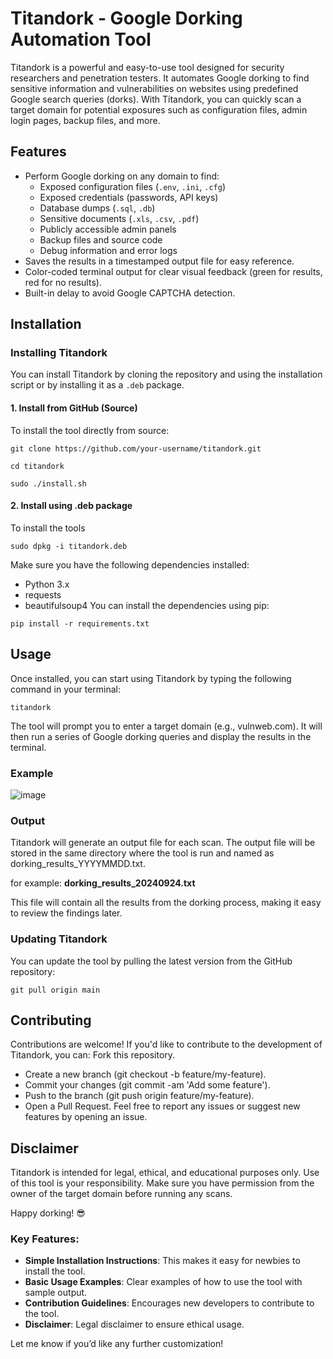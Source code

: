 # Titandork - Google Dorking Automation Tool

Titandork is a powerful and easy-to-use tool designed for security researchers and penetration testers. It automates Google dorking to find sensitive information and vulnerabilities on websites using predefined Google search queries (dorks). With Titandork, you can quickly scan a target domain for potential exposures such as configuration files, admin login pages, backup files, and more.

## Features
- Perform Google dorking on any domain to find:
  - Exposed configuration files (`.env`, `.ini`, `.cfg`)
  - Exposed credentials (passwords, API keys)
  - Database dumps (`.sql`, `.db`)
  - Sensitive documents (`.xls`, `.csv`, `.pdf`)
  - Publicly accessible admin panels
  - Backup files and source code
  - Debug information and error logs
- Saves the results in a timestamped output file for easy reference.
- Color-coded terminal output for clear visual feedback (green for results, red for no results).
- Built-in delay to avoid Google CAPTCHA detection.

## Installation

### Installing Titandork

You can install Titandork by cloning the repository and using the installation script or by installing it as a `.deb` package.

#### 1. Install from GitHub (Source)
To install the tool directly from source:
```
git clone https://github.com/your-username/titandork.git
```
```
cd titandork
```
```
sudo ./install.sh
```

#### 2. Install using .deb package 
To install the tools
```
sudo dpkg -i titandork.deb
```
Make sure you have the following dependencies installed:
* Python 3.x
* requests
* beautifulsoup4
You can install the dependencies using pip:
```
pip install -r requirements.txt
```

## Usage
Once installed, you can start using Titandork by typing the following command in your terminal:
```
titandork
```
The tool will prompt you to enter a target domain (e.g., vulnweb.com). It will then run a series of Google dorking queries and display the results in the terminal.

### Example
![image](https://github.com/user-attachments/assets/946bb60c-da94-40b5-bd53-e4b3bdff2c33)


### Output
Titandork will generate an output file for each scan. The output file will be stored in the same directory where the tool is run and named as dorking_results_YYYYMMDD.txt.

for example: **dorking_results_20240924.txt**

This file will contain all the results from the dorking process, making it easy to review the findings later.

### Updating Titandork
You can update the tool by pulling the latest version from the GitHub repository:
```
git pull origin main
```

## Contributing
Contributions are welcome! If you'd like to contribute to the development of Titandork, you can:
Fork this repository.
- Create a new branch (git checkout -b feature/my-feature).
- Commit your changes (git commit -am 'Add some feature').
- Push to the branch (git push origin feature/my-feature).
- Open a Pull Request.
Feel free to report any issues or suggest new features by opening an issue.

## Disclaimer
Titandork is intended for legal, ethical, and educational purposes only. Use of this tool is your responsibility. Make sure you have permission from the owner of the target domain before running any scans.

Happy dorking! 😎


### Key Features:
- **Simple Installation Instructions**: This makes it easy for newbies to install the tool.
- **Basic Usage Examples**: Clear examples of how to use the tool with sample output.
- **Contribution Guidelines**: Encourages new developers to contribute to the tool.
- **Disclaimer**: Legal disclaimer to ensure ethical usage.

Let me know if you’d like any further customization!







